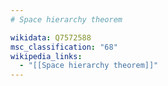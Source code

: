 ```yaml
---
# Space hierarchy theorem

wikidata: Q7572588
msc_classification: "68"
wikipedia_links:
  - "[[Space hierarchy theorem]]"
---
```

